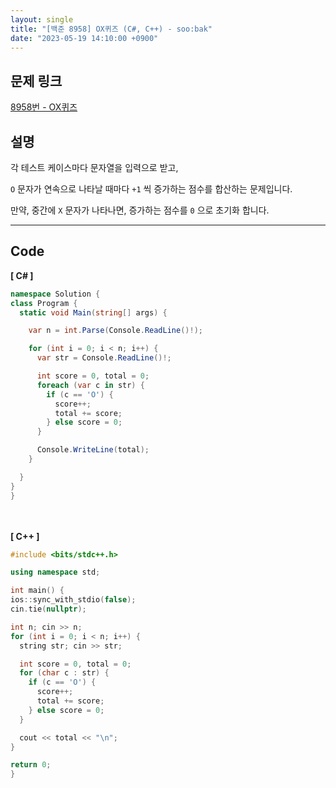 ```yaml
---
layout: single
title: "[백준 8958] OX퀴즈 (C#, C++) - soo:bak"
date: "2023-05-19 14:10:00 +0900"
---
```


## 문제 링크
  [8958번 - OX퀴즈](https://www.acmicpc.net/problem/8958)

## 설명
각 테스트 케이스마다 문자열을 입력으로 받고, <br>

`O` 문자가 연속으로 나타날 때마다 `+1` 씩 증가하는 점수를 합산하는 문제입니다. <br>

만약, 중간에 `X` 문자가 나타나면, 증가하는 점수를 `0` 으로 초기화 합니다. <br>

- - -

## Code
<b>[ C# ] </b>
<br>

  ```c#
namespace Solution {
  class Program {
    static void Main(string[] args) {

      var n = int.Parse(Console.ReadLine()!);

      for (int i = 0; i < n; i++) {
        var str = Console.ReadLine()!;

        int score = 0, total = 0;
        foreach (var c in str) {
          if (c == 'O') {
            score++;
            total += score;
          } else score = 0;
        }

        Console.WriteLine(total);
      }

    }
  }
}
  ```
<br><br>
<b>[ C++ ] </b>
<br>

  ```c++
#include <bits/stdc++.h>

using namespace std;

int main() {
  ios::sync_with_stdio(false);
  cin.tie(nullptr);

  int n; cin >> n;
  for (int i = 0; i < n; i++) {
    string str; cin >> str;

    int score = 0, total = 0;
    for (char c : str) {
      if (c == 'O') {
        score++;
        total += score;
      } else score = 0;
    }

    cout << total << "\n";
  }

  return 0;
}
  ```
